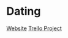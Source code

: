 # Dating

[Website](https://spikepy.github.io/dating/)
[Trello Project](https://trello.com/w/datingproject6)